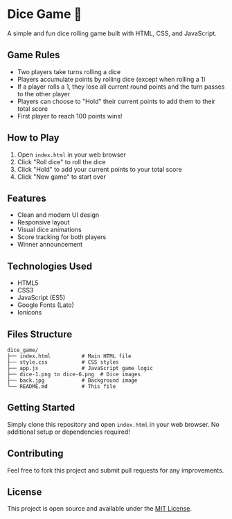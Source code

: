 # Dice Game 🎲

A simple and fun dice rolling game built with HTML, CSS, and JavaScript.

## Game Rules

- Two players take turns rolling a dice
- Players accumulate points by rolling dice (except when rolling a 1)
- If a player rolls a 1, they lose all current round points and the turn passes to the other player
- Players can choose to "Hold" their current points to add them to their total score
- First player to reach 100 points wins!

## How to Play

1. Open `index.html` in your web browser
2. Click "Roll dice" to roll the dice
3. Click "Hold" to add your current points to your total score
4. Click "New game" to start over

## Features

- Clean and modern UI design
- Responsive layout
- Visual dice animations
- Score tracking for both players
- Winner announcement

## Technologies Used

- HTML5
- CSS3
- JavaScript (ES5)
- Google Fonts (Lato)
- Ionicons

## Files Structure

```
dice_game/
├── index.html          # Main HTML file
├── style.css           # CSS styles
├── app.js              # JavaScript game logic
├── dice-1.png to dice-6.png  # Dice images
├── back.jpg            # Background image
└── README.md           # This file
```

## Getting Started

Simply clone this repository and open `index.html` in your web browser. No additional setup or dependencies required!

## Contributing

Feel free to fork this project and submit pull requests for any improvements.

## License

This project is open source and available under the [MIT License](LICENSE).
